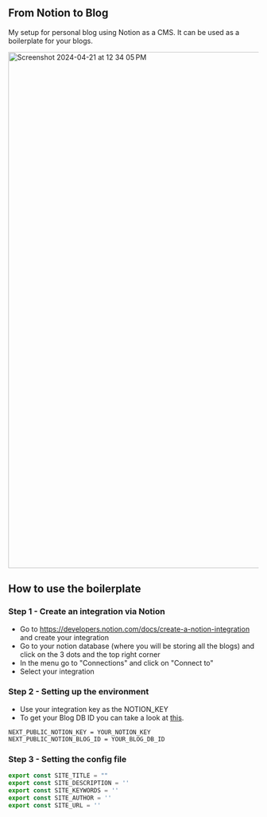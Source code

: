 ## From Notion to Blog

My setup for personal blog using Notion as a CMS. It can be used as a boilerplate for your blogs.

<img width="1037" alt="Screenshot 2024-04-21 at 12 34 05 PM" src="https://github.com/Utkarshn10/notion-blog/assets/58587256/5ce68b10-c086-4db5-9c22-12be26a9af7b">

## How to use the boilerplate

### Step 1 - Create an integration via Notion 
- Go to https://developers.notion.com/docs/create-a-notion-integration and create your integration
- Go to your notion database (where you will be storing all the blogs) and click on the 3 dots and the top right corner
- In the menu go to "Connections" and click on "Connect to"
- Select your integration 

### Step 2 - Setting up the environment
- Use your integration key as the NOTION_KEY
- To get your Blog DB ID you can take a look at [this](https://developers.notion.com/reference/retrieve-a-database).
  
```
NEXT_PUBLIC_NOTION_KEY = YOUR_NOTION_KEY
NEXT_PUBLIC_NOTION_BLOG_ID = YOUR_BLOG_DB_ID
```

### Step 3 - Setting the config file 

```javascript
export const SITE_TITLE = ""
export const SITE_DESCRIPTION = ''
export const SITE_KEYWORDS = ''
export const SITE_AUTHOR = ''
export const SITE_URL = ''
```





